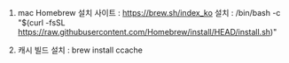 1. mac Homebrew 설치
사이트 : https://brew.sh/index_ko
설치 : /bin/bash -c "$(curl -fsSL https://raw.githubusercontent.com/Homebrew/install/HEAD/install.sh)"

2. 캐시 빌드
 설치 : brew install ccache
